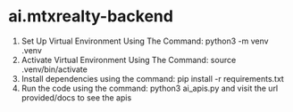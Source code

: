 # ai.mtxrealty-backend

1. Set Up Virtual Environment Using The Command: 
    python3 -m venv .venv
2. Activate Virtual Environment Using The Command: 
    source .venv/bin/activate
3. Install dependencies using the command: 
    pip install -r requirements.txt
4. Run the code using the command: 
    python3 ai_apis.py and visit the url provided/docs to see the apis